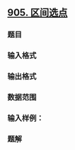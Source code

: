 ## [905. 区间选点](https://www.acwing.com/problem/content/907/)

### 题目

### 输入格式

### 输出格式

### 数据范围

### 输入样例：



### 题解
